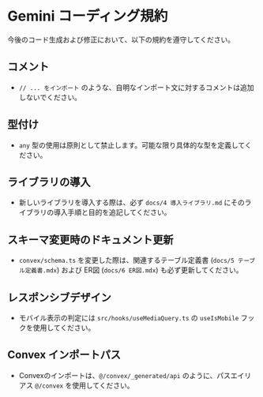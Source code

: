 # Gemini コーディング規約

今後のコード生成および修正において、以下の規約を遵守してください。

## コメント

- `// ... をインポート` のような、自明なインポート文に対するコメントは追加しないでください。

## 型付け

- `any` 型の使用は原則として禁止します。可能な限り具体的な型を定義してください。

## ライブラリの導入

- 新しいライブラリを導入する際は、必ず `docs/4 導入ライブラリ.md` にそのライブラリの導入手順と目的を追記してください。

## スキーマ変更時のドキュメント更新

- `convex/schema.ts` を変更した際は、関連するテーブル定義書 (`docs/5 テーブル定義書.mdx`) および ER図 (`docs/6 ER図.mdx`) も必ず更新してください。

## レスポンシブデザイン

- モバイル表示の判定には `src/hooks/useMediaQuery.ts` の `useIsMobile` フックを使用してください。

## Convex インポートパス

- Convexのインポートは、`@/convex/_generated/api` のように、パスエイリアス `@/convex` を使用してください。